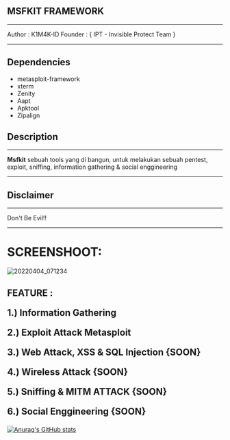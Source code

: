 ## MSFKIT FRAMEWORK
***
Author : K1M4K-ID Founder : { IPT - Invisible Protect Team }
***

## Dependencies
* metasploit-framework
* xterm
* Zenity
* Aapt
* Apktool
* Zipalign

## Description
 ***
<b>Msfkit</b> sebuah tools yang di bangun, untuk melakukan sebuah pentest, exploit, sniffing, information gathering & social enggineering
 ***
 
## Disclaimer
*** 
Don't Be Evil!! 
***
 
# SCREENSHOOT:


![20220404_071234](https://user-images.githubusercontent.com/46388169/161455347-4d120f02-c18a-4b5f-96aa-cf369512dbce.jpg)




<h2>FEATURE : 
  
1.) Information Gathering
  
2.) Exploit Attack Metasploit
  
3.) Web Attack, XSS & SQL Injection {SOON}
  
4.) Wireless Attack {SOON}
  
5.) Sniffing & MITM ATTACK {SOON}
  
6.) Social Enggineering {SOON}  
  
</h2>


[![Anurag's GitHub stats](https://github-readme-stats.vercel.app/api?username=K1M4K-ID)](https://github.com/anuraghazra/github-readme-stats)
